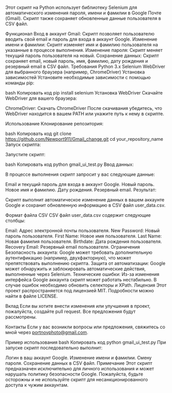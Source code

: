 Этот скрипт на Python использует библиотеку Selenium для автоматического изменения пароля, имени и фамилии в Google Почте (Gmail). Скрипт также сохраняет обновленные данные пользователя в CSV файл.

Функционал
Вход в аккаунт Gmail: Скрипт позволяет пользователю вводить свой email и пароль для входа в аккаунт Google.
Изменение имени и фамилии: Скрипт изменяет имя и фамилию пользователя на указанные в процессе выполнения.
Изменение пароля: Скрипт меняет текущий пароль пользователя на новый.
Сохранение данных: Скрипт сохраняет email, новый пароль, имя, фамилию, дату рождения и резервный email в CSV файл.
Требования
Python 3.x
Selenium
WebDriver для выбранного браузера (например, ChromeDriver)
Установка зависимостей
Установите необходимые зависимости с помощью команды pip:

bash
Копировать код
pip install selenium
Установка WebDriver
Скачайте WebDriver для вашего браузера:

ChromeDriver: Скачать ChromeDriver
После скачивания убедитесь, что WebDriver находится в вашем PATH или укажите путь к нему в скрипте.

Использование
Клонирование репозитория:

bash
Копировать код
git clone https://github.com/Newport911/Gmail_change.git
cd your_repository_name
Запуск скрипта:

Запустите скрипт:

bash
Копировать код
python gmail_ui_test.py
Ввод данных:

В процессе выполнения скрипт запросит у вас следующие данные:

Email и текущий пароль для входа в аккаунт Google.
Новый пароль.
Новое имя и фамилию.
Дату рождения.
Резервный email.
Результат:

Скрипт выполнит автоматическое изменение данных в вашем аккаунте Google и сохранит обновленную информацию в CSV файл user_data.csv.

Формат файла CSV
CSV файл user_data.csv содержит следующие столбцы:

Email: Адрес электронной почты пользователя.
New Password: Новый пароль пользователя.
First Name: Новое имя пользователя.
Last Name: Новая фамилия пользователя.
Birthdate: Дата рождения пользователя.
Recovery Email: Резервный email пользователя.
Ограничения
Безопасность аккаунта: Google может требовать дополнительную аутентификацию (например, двухфакторную), что может препятствовать выполнению скрипта.
Защита от автоматизации: Google может обнаружить и заблокировать автоматические действия, выполненные через Selenium.
Технические ошибки: Из-за изменения интерфейса Google аккаунта скрипт может работать нестабильно. В случае ошибок необходимо обновить селекторы и XPath.
Лицензия
Этот проект распространяется под лицензией MIT. Подробности можно найти в файле LICENSE.

Вклад
Если вы хотите внести изменения или улучшения в проект, пожалуйста, создайте pull request. Все предложения будут рассмотрены.

Контакты
Если у вас возникли вопросы или предложения, свяжитесь со мной через portnovphoto@gmail.com.

Пример использования
bash
Копировать код
python gmail_ui_test.py
При запуске скрипт последовательно выполнит:

Логин в ваш аккаунт Google.
Изменение имени и фамилии.
Смену пароля.
Сохранение данных в CSV файл.
Примечание
Этот скрипт предназначен исключительно для личного использования и может нарушать политику безопасности Google. Пожалуйста, будьте осторожны и не используйте скрипт для несанкционированного доступа к чужим аккаунтам.
